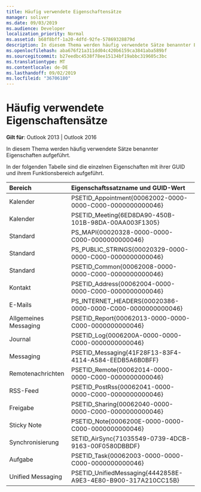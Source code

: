 ```yaml
---
title: Häufig verwendete Eigenschaftensätze
manager: soliver
ms.date: 09/03/2019
ms.audience: Developer
localization_priority: Normal
ms.assetid: b68f8bff-1a20-4dfd-92fe-57869328879d
description: In diesem Thema werden häufig verwendete Sätze benannter Eigenschaften aufgeführt.
ms.openlocfilehash: aba676f21a311dd04c420b6159ca3841aba589bf
ms.sourcegitcommit: b27eedbc4538f78ee15134bf19abbc319605c3bc
ms.translationtype: MT
ms.contentlocale: de-DE
ms.lasthandoff: 09/02/2019
ms.locfileid: "36706180"
---
```

# <a name="commonly-used-property-sets"></a>Häufig verwendete Eigenschaftensätze

**Gilt für**: Outlook 2013 | Outlook 2016 
  
In diesem Thema werden häufig verwendete Sätze benannter Eigenschaften aufgeführt.
  
In der folgenden Tabelle sind die einzelnen Eigenschaften mit ihrer GUID und ihrem Funktionsbereich aufgeführt.
  
|Bereich|Eigenschaftssatzname und GUID-Wert|
|:-----|:-----|
|Kalender  <br/> |PSETID_Appointment{00062002-0000-0000-C000-0000000000046}  <br/> |
|Kalender  <br/> |PSETID_Meeting{6ED8DA90-450B-101B-98DA-00AA003F1305}  <br/> |
|Standard  <br/> |PS_MAPI{00020328-0000-0000-C000-0000000000046}  <br/> |
|Standard  <br/> |PS_PUBLIC_STRINGS{00020329-0000-0000-C000-0000000000046}  <br/> |
|Standard  <br/> |PSETID_Common{00062008-0000-0000-C000-0000000000046}  <br/> |
|Kontakt  <br/> |PSETID_Address{00062004-0000-0000-C000-0000000000046}  <br/> |
|E-Mails  <br/> |PS_INTERNET_HEADERS{00020386-0000-0000-C000-0000000000046}  <br/> |
|Allgemeines Messaging  <br/> |PSETID_Report{00062013-0000-0000-C000-0000000000046}  <br/> |
|Journal  <br/> |PSETID_Log{0006200A-0000-0000-C000-0000000000046}  <br/> |
|Messaging  <br/> |PSETID_Messaging{41F28F13-83F4-4114-A584-EEDB5A6B0BFF}  <br/> |
|Remotenachrichten  <br/> |PSETID_Remote{00062014-0000-0000-C000-0000000000046}  <br/> |
|RSS-Feed  <br/> |PSETID_PostRss{00062041-0000-0000-C000-0000000000046}  <br/> |
|Freigabe  <br/> |PSETID_Sharing{00062040-0000-0000-C000-0000000000046}  <br/> |
|Sticky Note  <br/> |PSETID_Note{0006200E-0000-0000-C000-0000000000046}  <br/> |
|Synchronisierung  <br/> |SETID_AirSync{71035549-0739-4DCB-9163-00F0580DBBDF}  <br/> |
|Aufgabe  <br/> |PSETID_Task{00062003-0000-0000-C000-0000000000046}  <br/> |
|Unified Messaging  <br/> |PSETID_UnifiedMessaging{4442858E-A9E3-4E80-B900-317A210CC15B}  <br/> |
   

